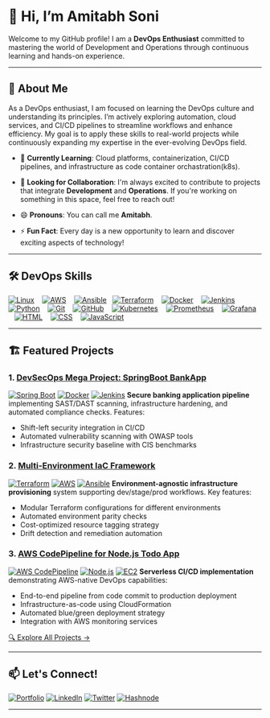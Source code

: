# 👋 Hi, I’m Amitabh Soni 

Welcome to my GitHub profile! I am a **DevOps Enthusiast** committed to mastering the world of Development and Operations through continuous learning and hands-on experience.

---

## 🚀 About Me 

As a DevOps enthusiast, I am focused on learning the DevOps culture and understanding its principles. I’m actively exploring automation, cloud services, and CI/CD pipelines to streamline workflows and enhance efficiency. My goal is to apply these skills to real-world projects while continuously expanding my expertise in the ever-evolving DevOps field.

- 🌱 **Currently Learning**: Cloud platforms, containerization, CI/CD pipelines, and infrastructure as code container orchastration(k8s).
- 🤝 **Looking for Collaboration**: I'm always excited to contribute to projects that integrate **Development** and **Operations**. If you're working on something in this space, feel free to reach out!

- 😄 **Pronouns**: You can call me **Amitabh**.
- ⚡ **Fun Fact**: Every day is a new opportunity to learn and discover exciting aspects of technology!

---

## 🛠️ DevOps Skills

[![Linux](https://skillicons.dev/icons?i=linux)](https://skillicons.dev) &nbsp;&nbsp;
[![AWS](https://skillicons.dev/icons?i=aws)](https://skillicons.dev) &nbsp;&nbsp;
[![Ansible](https://skillicons.dev/icons?i=ansible)](https://skillicons.dev) &nbsp;
[![Terraform](https://skillicons.dev/icons?i=terraform)](https://skillicons.dev) &nbsp;&nbsp;
[![Docker](https://skillicons.dev/icons?i=docker)](https://skillicons.dev) &nbsp;&nbsp;
[![Jenkins](https://skillicons.dev/icons?i=jenkins)](https://skillicons.dev) &nbsp;&nbsp;
[![Python](https://skillicons.dev/icons?i=python)](https://skillicons.dev) &nbsp;&nbsp;
[![Git](https://skillicons.dev/icons?i=git)](https://skillicons.dev) &nbsp;&nbsp;
[![GitHub](https://skillicons.dev/icons?i=github)](https://skillicons.dev) &nbsp;&nbsp;
[![Kubernetes](https://skillicons.dev/icons?i=kubernetes)](https://skillicons.dev) &nbsp;&nbsp;
[![Prometheus](https://skillicons.dev/icons?i=prometheus)](https://skillicons.dev) &nbsp;&nbsp;
[![Grafana](https://skillicons.dev/icons?i=grafana)](https://skillicons.dev) &nbsp;&nbsp;
[![HTML](https://skillicons.dev/icons?i=html)](https://skillicons.dev) &nbsp;&nbsp;
[![CSS](https://skillicons.dev/icons?i=css)](https://skillicons.dev) &nbsp;&nbsp;
[![JavaScript](https://skillicons.dev/icons?i=javascript)](https://skillicons.dev)

---

## 🏗️ Featured Projects

### 1. [DevSecOps Mega Project: SpringBoot BankApp](https://github.com/Amitabh-DevOps/DevOps-mega-project/tree/project)
[![Spring Boot](https://img.shields.io/badge/Spring_Boot-6DB33F?style=flat&logo=springboot&logoColor=white)](https://spring.io/)
[![Docker](https://img.shields.io/badge/Docker-2496ED?style=flat&logo=docker&logoColor=white)](https://docker.com)
[![Jenkins](https://img.shields.io/badge/Jenkins-D24939?style=flat&logo=jenkins&logoColor=white)](https://jenkins.io)
**Secure banking application pipeline** implementing SAST/DAST scanning, infrastructure hardening, and automated compliance checks. Features:
- Shift-left security integration in CI/CD
- Automated vulnerability scanning with OWASP tools
- Infrastructure security baseline with CIS benchmarks

### 2. [Multi-Environment IaC Framework](https://github.com/Amitabh-DevOps/multi-env-lac-project)
[![Terraform](https://img.shields.io/badge/Terraform-7B42BC?style=flat&logo=terraform&logoColor=white)](https://terraform.io)
[![AWS](https://img.shields.io/badge/AWS-FF9900?style=flat&logo=amazonaws&logoColor=white)](https://aws.amazon.com)
[![Ansible](https://img.shields.io/badge/Ansible-EE0000?style=flat&logo=ansible&logoColor=white)](https://ansible.com)
**Environment-agnostic infrastructure provisioning** system supporting dev/stage/prod workflows. Key features:
- Modular Terraform configurations for different environments
- Automated environment parity checks
- Cost-optimized resource tagging strategy
- Drift detection and remediation automation

### 3. [AWS CodePipeline for Node.js Todo App](https://github.com/Amitabh-DevOps/Project-03-Jenkins-CI-CD-Project-Todo-node-app/tree/feat/awscicd)
[![AWS CodePipeline](https://img.shields.io/badge/AWS_CodePipeline-FF9900?style=flat&logo=amazonaws&logoColor=white)](https://aws.amazon.com/codepipeline/)
[![Node.js](https://img.shields.io/badge/Node.js-339933?style=flat&logo=nodedotjs&logoColor=white)](https://nodejs.org)
[![EC2](https://img.shields.io/badge/EC2-FF9900?style=flat&logo=amazonec2&logoColor=white)](https://aws.amazon.com/ec2/)
**Serverless CI/CD implementation** demonstrating AWS-native DevOps capabilities:
- End-to-end pipeline from code commit to production deployment
- Infrastructure-as-code using CloudFormation
- Automated blue/green deployment strategy
- Integration with AWS monitoring services

[🔍 Explore All Projects →](https://github.com/Amitabh-DevOps?tab=repositories)

---

## 📫 Let's Connect!

[![Portfolio](https://img.shields.io/badge/Portfolio-00A98F?style=for-the-badge)](https://amitabh.engineer/)
[![LinkedIn](https://img.shields.io/badge/LinkedIn-0077B5?style=for-the-badge&logo=linkedin&logoColor=white)](https://linkedin.com/in/amitabh-soni-devops)
[![Twitter](https://img.shields.io/badge/Twitter-000000?style=for-the-badge&logo=Twitter&logoColor=white)](https://x.com/Amitabh_DevOps)
[![Hashnode](https://img.shields.io/badge/Hashnode-2962FF?style=for-the-badge&logo=hashnode&logoColor=white)](https://amitabhdevops.hashnode.dev/)

---
